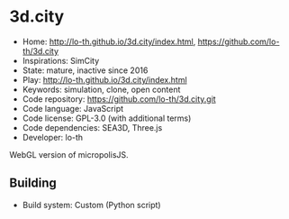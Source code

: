 # 3d.city

- Home: http://lo-th.github.io/3d.city/index.html, https://github.com/lo-th/3d.city
- Inspirations: SimCity
- State: mature, inactive since 2016
- Play: http://lo-th.github.io/3d.city/index.html
- Keywords: simulation, clone, open content
- Code repository: https://github.com/lo-th/3d.city.git
- Code language: JavaScript
- Code license: GPL-3.0 (with additional terms)
- Code dependencies: SEA3D, Three.js
- Developer: lo-th

WebGL version of micropolisJS.

## Building

- Build system: Custom (Python script)
